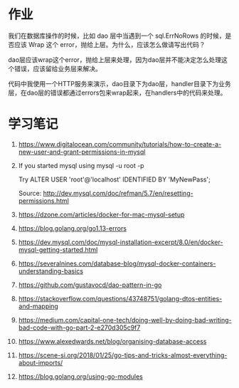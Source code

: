 # 作业

我们在数据库操作的时候，比如 dao 层中当遇到一个 sql.ErrNoRows 的时候，是否应该 Wrap 这个 error，抛给上层。为什么，应该怎么做请写出代码？

dao层应该wrap这个error，抛给上层来处理，因为dao层并不能决定怎么处理这个错误，应该留给业务层来解决。

代码中我使用一个HTTP服务来演示，dao目录下为dao层，handler目录下为业务层，在dao层的错误都通过errors包来wrap起来，在handlers中的代码来处理。

# 学习笔记

1. https://www.digitalocean.com/community/tutorials/how-to-create-a-new-user-and-grant-permissions-in-mysql

2. If you started mysql using mysql -u root -p
   
   Try ALTER USER 'root'@'localhost' IDENTIFIED BY 'MyNewPass';
   
   Source: http://dev.mysql.com/doc/refman/5.7/en/resetting-permissions.html
   
3. https://dzone.com/articles/docker-for-mac-mysql-setup

4. https://blog.golang.org/go1.13-errors

5. https://dev.mysql.com/doc/mysql-installation-excerpt/8.0/en/docker-mysql-getting-started.html

6. https://severalnines.com/database-blog/mysql-docker-containers-understanding-basics

7. https://github.com/gustavocd/dao-pattern-in-go

8. https://stackoverflow.com/questions/43748751/golang-dtos-entities-and-mapping

9. https://medium.com/capital-one-tech/doing-well-by-doing-bad-writing-bad-code-with-go-part-2-e270d305c9f7

10. https://www.alexedwards.net/blog/organising-database-access

11. https://scene-si.org/2018/01/25/go-tips-and-tricks-almost-everything-about-imports/

12. https://blog.golang.org/using-go-modules

